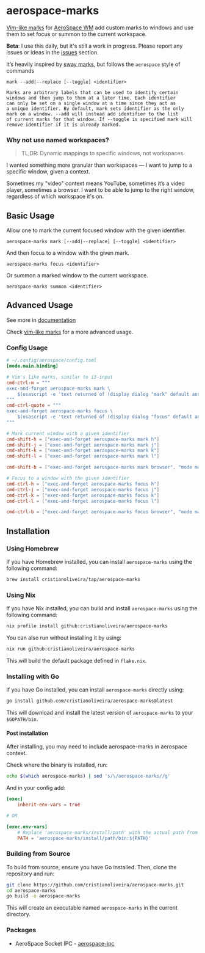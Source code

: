 # aerospace-marks

[Vim-like marks](https://i3wm.org/docs/userguide.html#vim_like_marks) for [AeroSpace WM](https://github.com/nikitabobko/AeroSpace) add
custom marks to windows and use them to set focus or summon to the current workspace.

**Beta**: I use this daily, but it's still a work in progress. Please report any issues or ideas in the [issues](https://github.com/cristianoliveira/aerospace-marks/issues) section.

It’s heavily inspired by [sway marks](https://man.archlinux.org/man/sway.5.en), but follows the `aerospace` style of commands
```text
mark --add|--replace [--toggle] <identifier>

Marks are arbitrary labels that can be used to identify certain
windows and then jump to them at a later time. Each identifier
can only be set on a single window at a time since they act as
a unique identifier. By default, mark sets identifier as the only
mark on a window. --add will instead add identifier to the list
of current marks for that window. If --toggle is specified mark will
remove identifier if it is already marked.
```

### Why not use named workspaces?

> TL;DR: Dynamic mappings to specific windows, not workspaces.

I wanted something more granular than workspaces — I want to jump to a specific window, given a context.

Sometimes my "video" context means YouTube, sometimes it’s a video player, sometimes a browser. I want to be able to jump to the right window, regardless of which workspace it's on.

## Basic Usage

Allow one to mark the current focused window with the given identifier. 
```text
aerospace-marks mark [--add|--replace] [--toggle] <identifier>
```
And then focus to a window with the given mark.
```text
aerospace-marks focus <identifier>
```
Or summon a marked window to the current workspace.
```text
aerospace-marks summon <identifier>
```

## Advanced Usage

See more in [documentation](docs/aerospace-marks)

Check [vim-like marks](https://i3wm.org/docs/userguide.html#vim_like_marks) for a more advanced usage.

### Config Usage
```toml
# ~/.config/aerospace/config.toml
[mode.main.binding] 

# Vim's like marks, similar to i3-input
cmd-ctrl-m = """
exec-and-forget aerospace-marks mark \
    $(osascript -e 'text returned of (display dialog "mark" default answer "")')
"""
cmd-ctrl-quote = """
exec-and-forget aerospace-marks focus \
    $(osascript -e 'text returned of (display dialog "focus" default answer "")')
"""

# Mark current window with a given identifier
cmd-shift-h = ["exec-and-forget aerospace-marks mark h"]
cmd-shift-j = ["exec-and-forget aerospace-marks mark j"]
cmd-shift-k = ["exec-and-forget aerospace-marks mark k"]
cmd-shift-l = ["exec-and-forget aerospace-marks mark l"]

cmd-shift-b = ["exec-and-forget aerospace-marks mark browser", "mode main"]

# Focus to a window with the given identifier
cmd-ctrl-h = ["exec-and-forget aerospace-marks focus h"]
cmd-ctrl-j = ["exec-and-forget aerospace-marks focus j"]
cmd-ctrl-k = ["exec-and-forget aerospace-marks focus k"]
cmd-ctrl-l = ["exec-and-forget aerospace-marks focus l"]

cmd-ctrl-b = ["exec-and-forget aerospace-marks focus browser", "mode main"]
```

## Installation

### Using Homebrew

If you have Homebrew installed, you can install `aerospace-marks` using the following command:

```bash
brew install cristianoliveira/tap/aerospace-marks
```

### Using Nix

If you have Nix installed, you can build and install `aerospace-marks` using the following command:

```bash
nix profile install github:cristianoliveira/aerospace-marks
```

You can also run without installing it by using:

```bash
nix run github:cristianoliveira/aerospace-marks
```

This will build the default package defined in `flake.nix`.

### Installing with Go

If you have Go installed, you can install `aerospace-marks` directly using:

```bash
go install github.com/cristianoliveira/aerospace-marks@latest
```

This will download and install the latest version of `aerospace-marks` to your `$GOPATH/bin`.

#### Post installation

After installing, you may need to include aerospace-marks in aerospace context.

Check where the binary is installed, run:
```bash
echo $(which aerospace-marks) | sed 's/\/aerospace-marks//g'
```

And in your config add:
```toml
[exec]
    inherit-env-vars = true

# OR

[exec.env-vars]
    # Replace 'aerospace-marks/install/path' with the actual path from the above command
    PATH = 'aerospace-marks/install/path/bin:${PATH}'
```

### Building from Source

To build from source, ensure you have Go installed. Then, clone the repository and run:

```bash
git clone https://github.com/cristianoliveira/aerospace-marks.git
cd aerospace-marks
go build -o aerospace-marks
```

This will create an executable named `aerospace-marks` in the current directory.

### Packages

- AeroSpace Socket IPC - [aerospace-ipc](https://github.com/cristianoliveira/aerospace-ipc)
